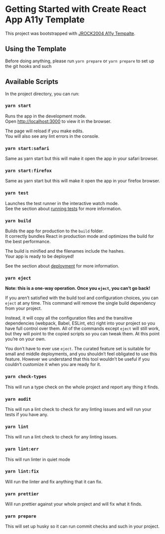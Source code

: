 # Getting Started with Create React App A11y Template

This project was bootstrapped with [JROCK2004 A11y Tempalte](https://github.com/jrock2004/cra-template-a11y).

## Using the Template

Before doing anything, please run `yarn prepare` or `yarn prepare` to set up the git hooks and such

## Available Scripts

In the project directory, you can run:

### `yarn start`

Runs the app in the development mode.\
Open [http://localhost:3000](http://localhost:3000) to view it in the browser.

The page will reload if you make edits.\
You will also see any lint errors in the console.

### `yarn start:safari`

Same as yarn start but this will make it open the app in your safari browser.

### `yarn start:firefox`

Same as yarn start but this will make it open the app in your firefox browser.

### `yarn test`

Launches the test runner in the interactive watch mode.\
See the section about [running tests](https://facebook.github.io/create-react-app/docs/running-tests) for more information.

### `yarn build`

Builds the app for production to the `build` folder.\
It correctly bundles React in production mode and optimizes the build for the best performance.

The build is minified and the filenames include the hashes.\
Your app is ready to be deployed!

See the section about [deployment](https://facebook.github.io/create-react-app/docs/deployment) for more information.

### `yarn eject`

**Note: this is a one-way operation. Once you `eject`, you can’t go back!**

If you aren’t satisfied with the build tool and configuration choices, you can `eject` at any time. This command will remove the single build dependency from your project.

Instead, it will copy all the configuration files and the transitive dependencies (webpack, Babel, ESLint, etc) right into your project so you have full control over them. All of the commands except `eject` will still work, but they will point to the copied scripts so you can tweak them. At this point you’re on your own.

You don’t have to ever use `eject`. The curated feature set is suitable for small and middle deployments, and you shouldn’t feel obligated to use this feature. However we understand that this tool wouldn’t be useful if you couldn’t customize it when you are ready for it.

### `yarn check-types`

This will run a type check on the whole project and report any thing it finds.

### `yarn audit`

This will run a lint check to check for any linting issues and will run your tests if you have any.

### `yarn lint`

This will run a lint check to check for any linting issues.

### `yarn lint:err`

This will run linter in quiet mode

### `yarn lint:fix`

Will run the linter and fix anything that it can fix.

### `yarn prettier`

Will run prettier against your whole project and will fix what it finds.

### `yarn prepare`

This will set up husky so it can run commit checks and such in your project.
